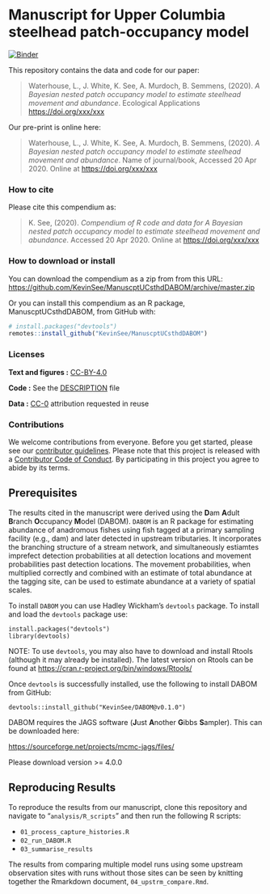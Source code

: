 
<!-- README.md is generated from README.Rmd. Please edit that file -->

# Manuscript for Upper Columbia steelhead patch-occupancy model

[![Binder](https://mybinder.org/badge_logo.svg)](https://mybinder.org/v2/gh/KevinSee/ManuscptUCsthdDABOM/master?urlpath=rstudio)

This repository contains the data and code for our paper:

> Waterhouse, L., J. White, K. See, A. Murdoch, B. Semmens, (2020). *A
> Bayesian nested patch occupancy model to estimate steelhead movement
> and abundance*. Ecological Applications <https://doi.org/xxx/xxx>

Our pre-print is online here:

> Waterhouse, L., J. White, K. See, A. Murdoch, B. Semmens, (2020). *A
> Bayesian nested patch occupancy model to estimate steelhead movement
> and abundance*. Name of journal/book, Accessed 20 Apr 2020. Online at
> <https://doi.org/xxx/xxx>

### How to cite

Please cite this compendium as:

> K. See, (2020). *Compendium of R code and data for A Bayesian nested
> patch occupancy model to estimate steelhead movement and abundance*.
> Accessed 20 Apr 2020. Online at <https://doi.org/xxx/xxx>

### How to download or install

You can download the compendium as a zip from from this URL:
<https://github.com/KevinSee/ManuscptUCsthdDABOM/archive/master.zip>

Or you can install this compendium as an R package, ManuscptUCsthdDABOM,
from GitHub with:

``` r
# install.packages("devtools")
remotes::install_github("KevinSee/ManuscptUCsthdDABOM")
```

### Licenses

**Text and figures :**
[CC-BY-4.0](http://creativecommons.org/licenses/by/4.0/)

**Code :** See the [DESCRIPTION](DESCRIPTION) file

**Data :** [CC-0](http://creativecommons.org/publicdomain/zero/1.0/)
attribution requested in reuse

### Contributions

We welcome contributions from everyone. Before you get started, please
see our [contributor guidelines](CONTRIBUTING.md). Please note that this
project is released with a [Contributor Code of Conduct](CONDUCT.md). By
participating in this project you agree to abide by its terms.

## Prerequisites

The results cited in the manuscript were derived using the **D**am
**A**dult **B**ranch **O**ccupancy **M**odel (DABOM). `DABOM` is an R
package for estimating abundance of anadromous fishes using fish tagged
at a primary sampling facility (e.g., dam) and later detected in
upstream tributaries. It incorporates the branching structure of a
stream network, and simultaneously estiamtes imprefect detection
probabilities at all detection locations and movement probabilities past
detection locations. The movement probabilities, when multiplied
correctly and combined with an estimate of total abundance at the
tagging site, can be used to estimate abundance at a variety of spatial
scales.

To install `DABOM` you can use Hadley Wickham’s `devtools` package. To
install and load the `devtools` package use:

    install.packages("devtools")
    library(devtools)

NOTE: To use `devtools`, you may also have to download and install
Rtools (although it may already be installed). The latest version on
Rtools can be found at <https://cran.r-project.org/bin/windows/Rtools/>

Once `devtools` is successfully installed, use the following to install
DABOM from GitHub:

    devtools::install_github("KevinSee/DABOM@v0.1.0")

DABOM requires the JAGS software (**J**ust **A**nother **G**ibbs
**S**ampler). This can be downloaded here:

<https://sourceforge.net/projects/mcmc-jags/files/>

Please download version \>= 4.0.0

## Reproducing Results

To reproduce the results from our manuscript, clone this repository and
navigate to “`analysis/R_scripts`” and then run the following R scripts:

  - `01_process_capture_histories.R`
  - `02_run_DABOM.R`
  - `03_summarise_results`

The results from comparing multiple model runs using some upstream
observation sites with runs without those sites can be seen by knitting
together the Rmarkdown document, `04_upstrm_compare.Rmd`.
